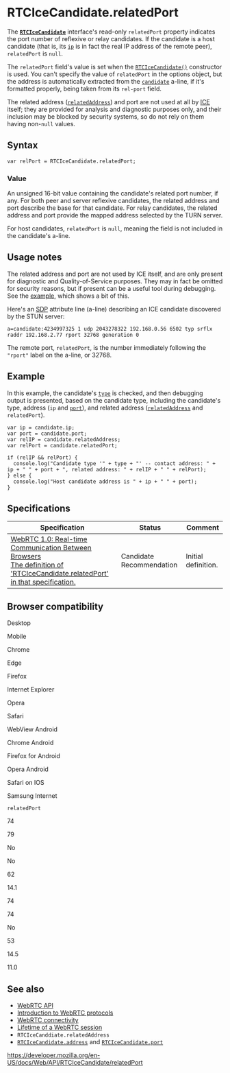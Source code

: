 # RTCIceCandidate.relatedPort

The **[`RTCIceCandidate`](../rtcicecandidate)** interface's read-only `relatedPort` property indicates the port number of reflexive or relay candidates. If the candidate is a host candidate (that is, its [`ip`](address) is in fact the real IP address of the remote peer), `relatedPort` is `null`.

The `relatedPort` field's value is set when the [`RTCIceCandidate()`](rtcicecandidate) constructor is used. You can't specify the value of `relatedPort` in the options object, but the address is automatically extracted from the [`candidate`](../rtcicecandidateinit/candidate) a-line, if it's formatted properly, being taken from its `rel-port` field.

The related address ([`relatedAddress`](relatedaddress)) and port are not used at all by [ICE](https://developer.mozilla.org/en-US/docs/Glossary/ICE) itself; they are provided for analysis and diagnostic purposes only, and their inclusion may be blocked by security systems, so do not rely on them having non-`null` values.

## Syntax

    var relPort = RTCIceCandidate.relatedPort;

### Value

An unsigned 16-bit value containing the candidate's related port number, if any. For both peer and server reflexive candidates, the related address and port describe the base for that candidate. For relay candidates, the related address and port provide the mapped address selected by the TURN server.

For host candidates, `relatedPort` is `null`, meaning the field is not included in the candidate's a-line.

## Usage notes

The related address and port are not used by ICE itself, and are only present for diagnostic and Quality-of-Service purposes. They may in fact be omitted for security reasons, but if present can be a useful tool during debugging. See the [example](#example), which shows a bit of this.

Here's an [SDP](https://developer.mozilla.org/en-US/docs/Glossary/SDP) attribute line (a-line) describing an ICE candidate discovered by the STUN server:

    a=candidate:4234997325 1 udp 2043278322 192.168.0.56 6502 typ srflx raddr 192.168.2.77 rport 32768 generation 0

The remote port, `relatedPort`, is the number immediately following the `"rport"` label on the a-line, or 32768.

## Example

In this example, the candidate's [`type`](type) is checked, and then debugging output is presented, based on the candidate type, including the candidate's type, address (`ip` and [`port`](port)), and related address ([`relatedAddress`](relatedaddress) and `relatedPort`).

    var ip = candidate.ip;
    var port = candidate.port;
    var relIP = candidate.relatedAddress;
    var relPort = candidate.relatedPort;

    if (relIP && relPort) {
      console.log("Candidate type '" + type + "' -- contact address: " + ip + " " + port + ", related address: " + relIP + " " + relPort);
    } else {
      console.log("Host candidate address is " + ip + " " + port);
    }

## Specifications

<table><thead><tr class="header"><th>Specification</th><th>Status</th><th>Comment</th></tr></thead><tbody><tr class="odd"><td><a href="https://w3c.github.io/webrtc-pc/#dom-rtcicecandidate-relatedport">WebRTC 1.0: Real-time Communication Between Browsers<br />
<span class="small">The definition of 'RTCIceCandidate.relatedPort' in that specification.</span></a></td><td><span class="spec-cr">Candidate Recommendation</span></td><td>Initial definition.</td></tr></tbody></table>

## Browser compatibility

Desktop

Mobile

Chrome

Edge

Firefox

Internet Explorer

Opera

Safari

WebView Android

Chrome Android

Firefox for Android

Opera Android

Safari on IOS

Samsung Internet

`relatedPort`

74

79

No

No

62

14.1

74

74

No

53

14.5

11.0

## See also

- [WebRTC API](../webrtc_api)
- [Introduction to WebRTC protocols](../webrtc_api/protocols)
- [WebRTC connectivity](../webrtc_api/connectivity)
- [Lifetime of a WebRTC session](../webrtc_api/session_lifetime)
- <span class="page-not-created">`RTCIceCanddiate.relatedAddress`</span>
- [`RTCIceCandidate.address`](address) and [`RTCIceCandidate.port`](port)

<a href="https://developer.mozilla.org/en-US/docs/Web/API/RTCIceCandidate/relatedPort" class="_attribution-link">https://developer.mozilla.org/en-US/docs/Web/API/RTCIceCandidate/relatedPort</a>
